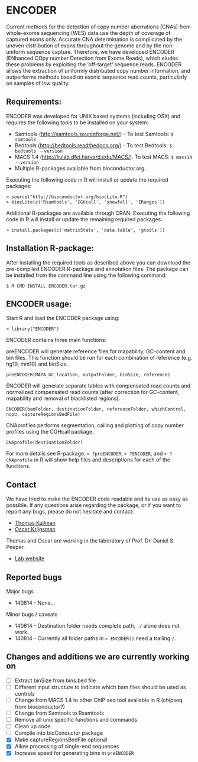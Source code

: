# ENCODER

Current methods for the detection of copy number aberrations (CNAs) from whole-exome sequencing (WES) data use the depth of coverage of captured exons only.
Accurate CNA determination is complicated by the uneven distribution of exons throughout the genome and by the non-uniform sequence capture.
Therefore, we have developed ENCODER (ENhanced COpy number Detection from Exome Reads), which eludes these problems by exploiting the ‘off-target’ sequence reads.
ENCODER allows the extraction of uniformly distributed copy number information, and outperforms methods based on exonic sequence read counts, particularly on samples of low quality.


## Requirements:

ENCODER was developed for UNIX based systems (including OSX) and requires the following tools to be installed on your system:

- Samtools (http://samtools.sourceforge.net/) - To test Samtools: `$ samtools`
- Bedtools (http://bedtools.readthedocs.org/) - To test Bedtools: `$ bedtools --version`
- MACS 1.4 (http://liulab.dfci.harvard.edu/MACS/). To test MACS: `$ macs14 --version`
- Multiple R-packages available from bioconductor.org.

Executing the following code in R will install or update the required packages:

    > source("http://bioconductor.org/biocLite.R")
    > biocLite(c('Rsamtools', 'CGHcall', 'snowfall', 'IRanges'))

Additional R-packages are available through CRAN. Executing the following code in R will install or update the remaining required packages:

    > install.packages(c('matrixStats', 'data.table', 'gtools'))


## Installation R-package:

After installing the required tools as described above you can download the pre-compiled ENCODER R-package and annotation files. The package can be installed from the command line using the following command:

    $ R CMD INSTALL ENCODER.tar.gz


## ENCODER usage:

Start R and load the ENCODER package using:

    > library("ENCODER")

ENCODER contains three main functions:

preENCODER will generate reference files for mapability, GC-content and bin files.
This function should be run for each combination of reference (e.g. hg19, mm10) and binSize.

    preENCODER(MAPA_GC_location, outputFolder, binSize, reference)

ENCODER will generate separate tables with compensated read counts and normalized compensated read counts (after correction for GC-content, mapability and removal of blacklisted regions).

    ENCODER(bamFolder, destinationFolder, referenceFolder, whichControl, ncpu, captureRegionsBedFile)

CNAprofiles performs segmentation, calling and plotting of copy number profiles using the CGHcall package.

    CNAprofile(destinationFolder)

For more details see R-package. `> ?preENCODER`, `> ?ENCODER`, and `> ?CNAprofile`  in R will show help files and descriptions for each of the functions.


## Contact

We have tried to make the ENCODER code readable and its use as easy as possible. If any questions arise regarding the package, or if you want to report any bugs, please do not hesitate and contact:

- [Thomas Kuilman](mailto:t.kuilman@nki.nl)
- [Oscar Krijgsman](mailto:o.krijgsman@nki.nl)

Thomas and Oscar are working in the laboratory of Prof. Dr. Daniel S. Peeper.

- [Lab website](http://research.nki.nl/peeperlab/)


## Reported bugs

Major bugs

- 140814 - None...

Minor bugs / caveats

- 140814 - Destination folder needs complete path, `./` alone does not work.
- 140814 - Currently all folder paths in `> ENCODER()` need a trailing `/`.


## Changes and additions we are currently working on

- [ ] Extract binSize from bins.bed file
- [ ] Different input structure to indicate which bam files should be used as controls
- [ ] Change from MACS 1.4 to other ChIP seq tool available in R (chipseq from bioconductor?)
- [ ] Change from Samtools to Rsamtools
- [ ] Remove all unix specific functions and commands
- [ ] Clean up code
- [ ] Compile into bioConductor package
- [x] Make captureRegionsBedFile optional
- [x] Allow processing of single-end sequences
- [x] Increase speed for generating bins in `preENCODER`
